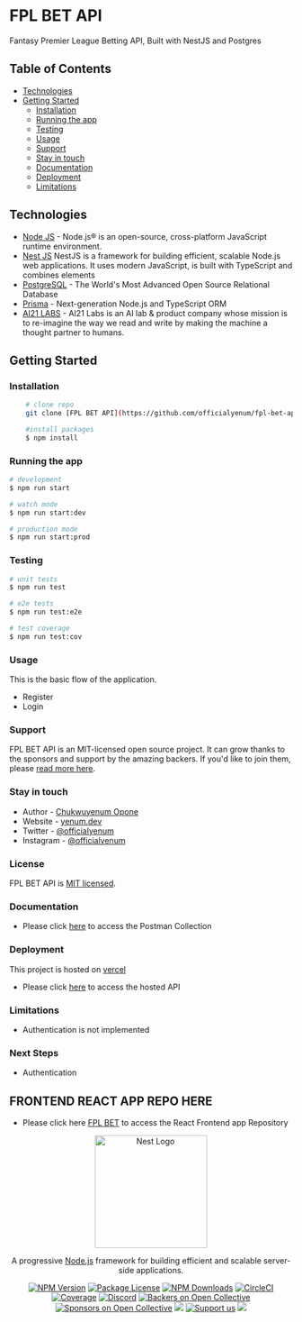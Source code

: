 # FPL BET API
Fantasy Premier League Betting API, Built with NestJS and Postgres


## Table of Contents

-   [Technologies](#technologies)
-   [Getting Started](#getting-started)
    -   [Installation](#installation)
    -   [Running the app](#running-the-app)
    -   [Testing](#testing)
    -   [Usage](#usage)
    -   [Support](#support)
    -   [Stay in touch](#stay-in-touch)
    -   [Documentation](#documentation)
    -   [Deployment](#deployment)
    -   [Limitations](#limitations)

## Technologies
-   [Node JS](https://nodejs.org/) - Node.js® is an open-source, cross-platform JavaScript runtime environment.
-   [Nest JS](https://nestjs.com) NestJS is a framework for building efficient, scalable Node.js web applications. It uses modern JavaScript, is built with TypeScript and combines elements
-   [PostgreSQL](https://www.postgresql.org/) - The World's Most Advanced Open Source Relational Database
-   [Prisma](https://prisma.io/) - Next-generation Node.js and TypeScript ORM
-   [AI21 LABS](https://studio.ai21.com/overview) - AI21 Labs is an AI lab & product company whose mission is to re-imagine the way we read and write by making the machine a thought partner to humans.

## Getting Started


### Installation
```bash
    # clone repo
    git clone [FPL BET API](https://github.com/officialyenum/fpl-bet-api.git)

    #install packages
    $ npm install
```

### Running the app

```bash
# development
$ npm run start

# watch mode
$ npm run start:dev

# production mode
$ npm run start:prod
```

### Testing

```bash
# unit tests
$ npm run test

# e2e tests
$ npm run test:e2e

# test coverage
$ npm run test:cov
```

### Usage

This is the basic flow of the application.
-   Register
-   Login

### Support

FPL BET API is an MIT-licensed open source project. It can grow thanks to the sponsors and support by the amazing backers. If you'd like to join them, please [read more here](https://github.com/officialyenum/fpl-bet.git).


### Stay in touch

- Author - [Chukwuyenum Opone](https://yenum.dev)
- Website - [yenum.dev](https://yenum.dev)
- Twitter - [@officialyenum](https://twitter.com/officialyenum)
- Instagram - [@officialyenum](https://instagram.com/officialyenum)


### License

FPL BET API is [MIT licensed](LICENSE).


### Documentation
-   Please click [here](https://documenter.getpostman.com/view/8719009/2s8ZDVb48d) to access the Postman Collection


### Deployment

This project is hosted on [vercel](https://vercel.com/)

-   Please click [here](https://fpl-bet-api.vercel.app/) to access the hosted API


### Limitations
-   Authentication is not implemented


### Next Steps
-   Authentication 

## FRONTEND REACT APP REPO HERE
- Please click here [FPL BET](https://github.com/officialyenum/fpl-bet.git) to access the React Frontend app Repository

<p align="center">
  <a href="http://nestjs.com/" target="blank"><img src="https://nestjs.com/img/logo-small.svg" width="200" alt="Nest Logo" /></a>
</p>

[circleci-image]: https://img.shields.io/circleci/build/github/nestjs/nest/master?token=abc123def456
[circleci-url]: https://circleci.com/gh/nestjs/nest

  <p align="center">A progressive <a href="http://nodejs.org" target="_blank">Node.js</a> framework for building efficient and scalable server-side applications.</p>
    <p align="center">
<a href="https://www.npmjs.com/~nestjscore" target="_blank"><img src="https://img.shields.io/npm/v/@nestjs/core.svg" alt="NPM Version" /></a>
<a href="https://www.npmjs.com/~nestjscore" target="_blank"><img src="https://img.shields.io/npm/l/@nestjs/core.svg" alt="Package License" /></a>
<a href="https://www.npmjs.com/~nestjscore" target="_blank"><img src="https://img.shields.io/npm/dm/@nestjs/common.svg" alt="NPM Downloads" /></a>
<a href="https://circleci.com/gh/nestjs/nest" target="_blank"><img src="https://img.shields.io/circleci/build/github/nestjs/nest/master" alt="CircleCI" /></a>
<a href="https://coveralls.io/github/nestjs/nest?branch=master" target="_blank"><img src="https://coveralls.io/repos/github/nestjs/nest/badge.svg?branch=master#9" alt="Coverage" /></a>
<a href="https://discord.gg/G7Qnnhy" target="_blank"><img src="https://img.shields.io/badge/discord-online-brightgreen.svg" alt="Discord"/></a>
<a href="https://opencollective.com/nest#backer" target="_blank"><img src="https://opencollective.com/nest/backers/badge.svg" alt="Backers on Open Collective" /></a>
<a href="https://opencollective.com/nest#sponsor" target="_blank"><img src="https://opencollective.com/nest/sponsors/badge.svg" alt="Sponsors on Open Collective" /></a>
  <a href="https://paypal.me/kamilmysliwiec" target="_blank"><img src="https://img.shields.io/badge/Donate-PayPal-ff3f59.svg"/></a>
    <a href="https://opencollective.com/nest#sponsor"  target="_blank"><img src="https://img.shields.io/badge/Support%20us-Open%20Collective-41B883.svg" alt="Support us"></a>
  <a href="https://twitter.com/nestframework" target="_blank"><img src="https://img.shields.io/twitter/follow/nestframework.svg?style=social&label=Follow"></a>
</p>
